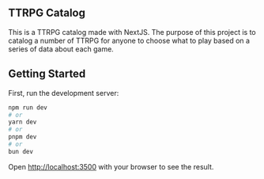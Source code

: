 ## TTRPG Catalog

This is a TTRPG catalog made with NextJS. The purpose of this project is to catalog a number of TTRPG for anyone to
choose what to play based on a series of data about each game.

## Getting Started

First, run the development server:

```bash
npm run dev
# or
yarn dev
# or
pnpm dev
# or
bun dev
```

Open [http://localhost:3500](http://localhost:3500) with your browser to see the result.

